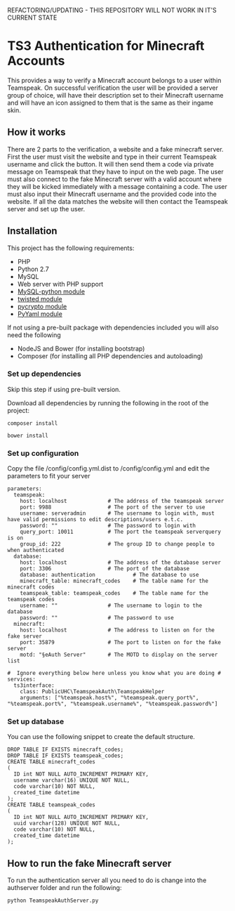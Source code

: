 REFACTORING/UPDATING - THIS REPOSITORY WILL NOT WORK IN IT'S CURRENT STATE

TS3 Authentication for Minecraft Accounts
=========================================

This provides a way to verify a Minecraft account belongs to a user within Teamspeak. On successful verification the
user will be provided a server group of choice, will have their description set to their Minecraft username and will
have an icon assigned to them that is the same as their ingame skin.

How it works
------------

There are 2 parts to the verification, a website and a fake minecraft server. First the user must visit the website and
type in their current Teamspeak username and click the button. It will then send them a code via private message on
Teamspeak that they have to input on the web page. The user must also connect to the fake Minecraft server with a valid
account where they will be kicked immediately with a message containing a code. The user must also input their Minecraft
username and the provided code into the website. If all the data matches the website will then contact the Teamspeak
server and set up the user.

Installation
------------

This project has the following requirements:

- PHP
- Python 2.7
- MySQL
- Web server with PHP support
- [MySQL-python module](https://pypi.python.org/pypi/MySQL-python)
- [twisted module](https://twistedmatrix.com/trac/)
- [pycrypto module](https://pypi.python.org/pypi/pycrypto/2.6.1)
- [PyYaml module](http://pyyaml.org/)

If not using a pre-built package with dependencies included you will also need the following

- NodeJS and Bower (for installing bootstrap)
- Composer (for installing all PHP dependencies and autoloading)

### Set up dependencies

Skip this step if using  pre-built version.

Download all dependencies by running the following in the root of the project:

`composer install`

`bower install`

### Set up configuration

Copy the file /config/config.yml.dist to /config/config.yml and edit the parameters to fit your server

    parameters:
      teamspeak:
        host: localhost             # The address of the teamspeak server
        port: 9988                  # The port of the server to use
        username: serveradmin       # The username to login with, must have valid permissions to edit descriptions/users e.t.c.
        password: ""                # The password to login with
        query_port: 10011           # The port the teamspeak serverquery is on
        group_id: 222               # The group ID to change people to when authenticated
      database:
        host: localhost             # The address of the database server
        port: 3306                  # The port of the database
        database: authentication            # The database to use
        minecraft_table: minecraft_codes    # The table name for the minecraft codes
        teamspeak_table: teamspeak_codes    # The table name for the teamspeak codes
        username: ""                # The username to login to the database
        password: ""                # The password to use
      minecraft:
        host: localhost             # The address to listen on for the fake server
        port: 35879                 # The port to listen on for the fake server
        motd: "§eAuth Server"       # The MOTD to display on the server list
    
    #  Ignore everything below here unless you know what you are doing #
    services:
      ts3interface:
        class: PublicUHC\TeamspeakAuth\TeamspeakHelper
        arguments: ["%teamspeak.host%", "%teamspeak.query_port%", "%teamspeak.port%", "%teamspeak.username%", "%teamspeak.password%"]
        
### Set up database

You can use the following snippet to create the default structure.

    DROP TABLE IF EXISTS minecraft_codes;
    DROP TABLE IF EXISTS teamspeak_codes;
    CREATE TABLE minecraft_codes
    (
      ID int NOT NULL AUTO_INCREMENT PRIMARY KEY,
      username varchar(16) UNIQUE NOT NULL,
      code varchar(10) NOT NULL,
      created_time datetime
    );
    CREATE TABLE teamspeak_codes
    (
      ID int NOT NULL AUTO_INCREMENT PRIMARY KEY,
      uuid varchar(128) UNIQUE NOT NULL,
      code varchar(10) NOT NULL,
      created_time datetime
    );
    
How to run the fake Minecraft server
------------------------------------

To run the authentication server all you need to do is change into the authserver folder and run the following:

`python TeamspeakAuthServer.py`